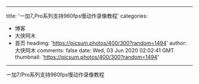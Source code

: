 
---
title: '一加7_Pro系列支持960fps慢动作录像教程'
categories: 
 - 博客
 - 大侠阿木
 - 首页
headimg: 'https://picsum.photos/400/300?random=1494'
author: 大侠阿木
comments: false
date: Wed, 03 Jun 2020 02:02:41 GMT
thumbnail: 'https://picsum.photos/400/300?random=1494'
---

<div>   
一加7/Pro系列支持960fps慢动作录像教程  
</div>
            
